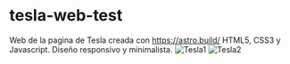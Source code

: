 # tesla-web-test
Web de la pagina de Tesla creada con https://astro.build/ HTML5, CSS3 y Javascript.
Diseño responsivo y minimalista.
![Tesla1](https://github.com/joan-tomas-1995/tesla-web-test/assets/4356870/6c9d8be9-81b7-46fb-bf2d-874a2f947bd3)
![Tesla2](https://github.com/joan-tomas-1995/tesla-web-test/assets/4356870/6851bdd4-8cd9-497a-965a-67c8036753fb)

